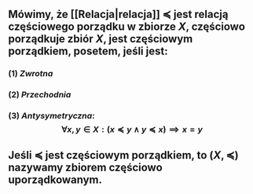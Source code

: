 ## Mówimy, że [[Relacja|relacja]] $\preceq$ **jest relacją częściowego porządku w zbiorze $X$**, **częściowo porządkuje** zbiór $X$, jest **częściowym porządkiem**, **posetem**, jeśli jest:
### (1) *Zwrotna* 
### (2) *Przechodnia*
### (3) *Antysymetryczna*: $$\forall{x,y\in{X}}:(x\preceq y \wedge y \preceq x)\implies x=y$$
## Jeśli $\preceq$ jest częściowym porządkiem, to $(X, \preceq)$ nazywamy **zbiorem częściowo uporządkowanym**.
